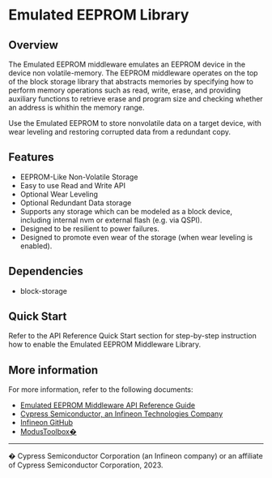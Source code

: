 # Emulated EEPROM Library

## Overview
The Emulated EEPROM middleware emulates an EEPROM device in the device non volatile-memory.
The EEPROM middleware operates on the top of the block storage library that abstracts memories by specifying
how to perform memory operations such as read, write, erase, and providing auxiliary functions to retrieve erase and program size and checking whether an address is whithin the memory range.

Use the Emulated EEPROM to store nonvolatile data on a target device, with wear leveling and restoring corrupted data from a redundant copy.

## Features
* EEPROM-Like Non-Volatile Storage
* Easy to use Read and Write API
* Optional Wear Leveling
* Optional Redundant Data storage
* Supports any storage which can be modeled as a block device, including internal nvm or external flash
(e.g. via QSPI).
* Designed to be resilient to power failures.
* Designed to promote even wear of the storage (when wear leveling is enabled).

## Dependencies
* block-storage

## Quick Start
Refer to the API Reference Quick Start section for step-by-step instruction how to enable the Emulated EEPROM Middleware Library.

## More information
For more information, refer to the following documents:
* [Emulated EEPROM Middleware API Reference Guide](https://infineon.github.io/emeeprom/html/index.html)
* [Cypress Semiconductor, an Infineon Technologies Company](http://www.cypress.com)
* [Infineon GitHub](https://github.com/infineon)
* [ModusToolbox�](https://www.cypress.com/products/modustoolbox-software-environment)

---
� Cypress Semiconductor Corporation (an Infineon company) or an affiliate of Cypress Semiconductor Corporation, 2023.
